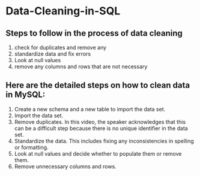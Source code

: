 # Data-Cleaning-in-SQL
##    Steps to follow in the process of data cleaning 
 1. check for duplicates and remove any
 2. standardize data and fix errors
 3. Look at null values  
 4. remove any columns and rows that are not necessary 

## Here are the detailed steps on how to clean data in MySQL:

1. Create a new schema and a new table to import the data set.
2. Import the data set.
3. Remove duplicates. In this video, the speaker acknowledges that this can be a difficult step because there is no unique identifier in the data set.
4. Standardize the data. This includes fixing any inconsistencies in spelling or formatting.
5. Look at null values and decide whether to populate them or remove them.
6. Remove unnecessary columns and rows.
